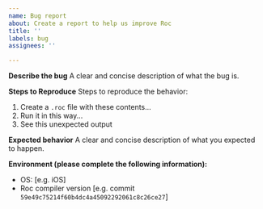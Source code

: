 ```yaml
---
name: Bug report
about: Create a report to help us improve Roc
title: ''
labels: bug
assignees: ''

---
```


**Describe the bug**
A clear and concise description of what the bug is.

**Steps to Reproduce**
Steps to reproduce the behavior:
1. Create a `.roc` file with these contents...
2. Run it in this way...
3. See this unexpected output

**Expected behavior**
A clear and concise description of what you expected to happen.

**Environment (please complete the following information):**
 - OS: [e.g. iOS]
 - Roc compiler version [e.g. commit `59e49c75214f60b4dc4a45092292061c8c26ce27`]
